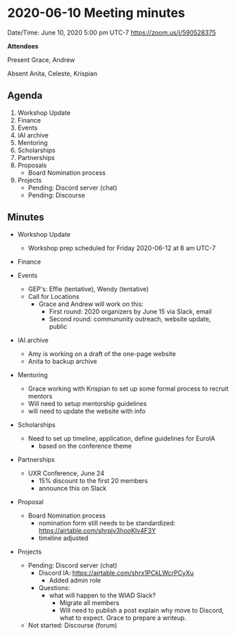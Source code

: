 # 2020-06-10 Meeting minutes

Date/Time: June 10, 2020 5:00 pm UTC-7
https://zoom.us/j/590528375

**Attendees**

Present
Grace, Andrew

Absent
Anita, Celeste, Krispian

## Agenda
1. Workshop Update
1. Finance
1. Events
1. IAI archive
1. Mentoring
1. Scholarships
1. Partnerships
1. Proposals
   - Board Nomination process
1. Projects
   - Pending: Discord server (chat)
   - Pending: Discourse

## Minutes

- Workshop Update
  - Workshop prep scheduled for Friday 2020-06-12 at 8 am UTC-7

- Finance

- Events
  - GEP's: Effie (tentative), Wendy (tentative)
  - Call for Locations
    - Grace and Andrew will work on this:
      - First round: 2020 organizers by June 15 via Slack, email
      - Second round: commununity outreach, website update, public

- IAI archive
  - Amy is working on a draft of the one-page website
  - Anita to backup archive

- Mentoring
  - Grace working with Krispian to set up some formal process to recruit mentors
  - Will need to setup mentorship guidelines
  - will need to update the website with info

- Scholarships
  - Need to set up timeline, application, define guidelines for EuroIA
    - based on the conference theme

- Partnerships
  - UXR Conference, June 24
    - 15% discount to the first 20 members
    - announce this on Slack
    
- Proposal
   - Board Nomination process
     - nomination form still needs to be standardized: https://airtable.com/shrpjv3hooKlv4F3Y
      - timeline adjusted

- Projects
   - Pending: Discord server (chat)
     - Discord IA: https://airtable.com/shrx1PCkLWcrPCyXu
       - Added admin role
     - Questions: 
       - what will happen to the WIAD Slack? 
         - Migrate all members
         - Will need to publish a post explain why move to Discord, what to expect. Grace to prepare a writeup. 
   - Not started: Discourse (forum)
